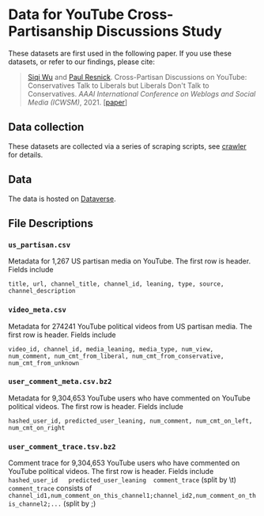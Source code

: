 # Data for YouTube Cross-Partisanship Discussions Study

These datasets are first used in the following paper.
If you use these datasets, or refer to our findings, please cite:
> [Siqi Wu](https://avalanchesiqi.github.io/) and [Paul Resnick](https://www.si.umich.edu/people/paul-resnick). Cross-Partisan Discussions on YouTube: Conservatives Talk to Liberals but Liberals Don't Talk to Conservatives. *AAAI International Conference on Weblogs and Social Media (ICWSM)*, 2021. \[[paper](https://avalanchesiqi.github.io/files/icwsm2021crosstalk.pdf)\]

## Data collection
These datasets are collected via a series of scraping scripts, see [crawler](/crawler) for details.

## Data
The data is hosted on [Dataverse](https://dataverse.harvard.edu/dataset.xhtml?persistentId=doi:10.7910/DVN/KF5JC5).

## File Descriptions

### `us_partisan.csv`
Metadata for 1,267 US partisan media on YouTube.
The first row is header.
Fields include 
```csv
title, url, channel_title, channel_id, leaning, type, source, channel_description
```

### `video_meta.csv`
Metadata for 274241 YouTube political videos from US partisan media.
The first row is header.
Fields include 
```csv
video_id, channel_id, media_leaning, media_type, num_view, num_comment, num_cmt_from_liberal, num_cmt_from_conservative, num_cmt_from_unknown
```

### `user_comment_meta.csv.bz2`
Metadata for 9,304,653 YouTube users who have commented on YouTube political videos. 
The first row is header. 
Fields include 
```csv
hashed_user_id, predicted_user_leaning, num_comment, num_cmt_on_left, num_cmt_on_right
```

### `user_comment_trace.tsv.bz2`
Comment trace for 9,304,653 YouTube users who have commented on YouTube political videos.
The first row is header.
Fields include `hashed_user_id   predicted_user_leaning  comment_trace` (split by \t)
`comment_trace` consists of 
`channel_id1,num_comment_on_this_channel1;channel_id2,num_comment_on_this_channel2;...` (split by ;)